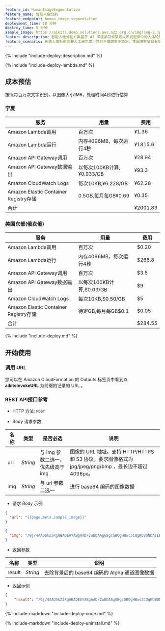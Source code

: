 ```yaml
---
feature_id: HumanImageSegmentation
feature_name: 智能人像分割
feature_endpoint: human_image_segmentation
deployment_time: 10 分钟
destroy_time: 5 分钟
sample_image: https://aikits.demo.solutions.aws.a2z.org.cn/img/seg-2.jpg
feature_description: 智能人像分割方案基于 AI 深度学习框架可以识别图像中的人体轮廓，实现高精度分割，使之与背景进行分离。
feature_scenario: 传统人像抠图需要人工来完成，并且合成效果不稳定。本解决方案具有处理速度快、目标物体检测准确、价格低、可私有化部署等优势，能有效保护用户隐私数据。可应用于照片背景替换、后期处理、证件照制作，人像抠图美化、背景虚化等多种场景。
---
```


{%
  include "include-deploy-description.md"
%}

{%
  include "include-deploy-lambda.md"
%}

## 成本预估 

按照每百万次文字识别，以图像大小1MB，处理时间4秒进行估算

### 宁夏

| 服务 | 用量                   | 费用       |
| ---- |----------------------|----------|
|Amazon Lambda调用 | 百万次                  | ¥1.36    |
|Amazon Lambda运行| 内存4096MB，每次运行4秒      | ¥1815.6  |
|Amazon API Gateway调用| 百万次                  | ¥28.94   |
|Amazon API Gateway数据输出| 以每次100KB计算,¥0.933/GB | ¥93.3    |
|Amazon CloudWatch Logs| 每次10KB,¥6.228/GB     | ¥62.28   |
|Amazon Elastic Container Registry存储| 0.5GB,每月每GB¥0.69     | ¥0.35    |
| 合计                                  |   | ¥2001.83 |

### 美国东部(俄亥俄)

| 服务                                  | 用量                  | 费用      |
|-------------------------------------|---------------------|---------|
| Amazon Lambda调用                     | 百万次                 | $0.20   |
| Amazon Lambda运行                     | 内存4096MB，每次运行4秒     | $266.8  |
| Amazon API Gateway调用                | 百万次                 | $3.5    |
| Amazon API Gateway数据输出              | 以每次100KB计算,$0.09/GB | $9      |
| Amazon CloudWatch Logs              | 每次10KB,$0.50/GB     | $5      |
| Amazon Elastic Container Registry存储 | 待定GB,每月每GB$0.1      | $0.05   |
| 合计                                  |   | $284.55 |

{%
  include "include-deploy.md"
%}

## 开始使用

### 调用 URL

您可以在 Amazon CloudFormation 的 Outputs 标签页中看到以 **aikitsInvokeURL** 为前缀的记录的 URL 。

### REST API接口参考

- HTTP 方法: `POST`

- Body 请求参数

| **名称**  | **类型**  | **是否必选** |  **说明**  |
|----------|-----------|------------|------------|
| url | *String* |与 img 参数二选一，优先级高于 img|图像的 URL 地址。支持 HTTP/HTTPS 和 S3 协议。要求图像格式为 jpg/jpeg/png/bmp ，最长边不超过 4096px。|
| img | *String* |与 url 参数二选一|进行 base64 编码的图像数据|

- 请求 Body 示例

``` json
{
  "url": "{{page.meta.sample_image}}"
}
```

``` json
{
  "img": "/9j/4AAQSkZJRgABAQEAYABgAAD/2wBDAAgGBgcGBQgHBwcJCQgKDBQNDAsLDBkSEw8UHRofHh0aHBwgJC4nICIsIxwcKDcpLDAxNDQ0Hyc5PTgyPC4zNDL/……"
}
```

- 返回参数

| **名称**  | **类型**  |  **说明**  |
|----------|-----------|------------|
|result    |*String*   |去除背景后的 base64 编码的 Alpha 通道图像数据|

- 返回示例
``` json
{
    "result": "/9j/4AAQSkZJRgABAQEAYABgAAD/2wBDAAgGBgcGBQgHBwcJCQgKDBQNDAsLDBkSEw8UHRofHh0aHBwgJC4nICIsIxwcKDcpLDAxNDQ0Hyc5PTgyPC4zNDL/……"
}
```

{%
  include-markdown "include-deploy-code.md"
%}

{%
  include-markdown "include-deploy-uninstall.md"
%}
